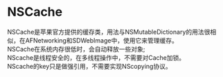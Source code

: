 # NSCache

NSCache是苹果官方提供的缓存类，用法与NSMutableDictionary的用法很相似，在AFNetworking和SDWebImage中，使用它来管理缓存。     
NSCache在系统内存很低时，会自动释放一些对象;  
NScache是线程安全的，在多线程操作中，不需要对Cache加锁。   
NScache的key只是做强引用，不需要实现NScopying协议。   
